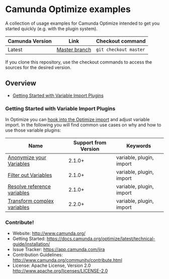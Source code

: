 Camunda Optimize examples 
====================

A collection of usage examples for Camunda Optimize intended to get you started quickly (e.g. with the plugin system).


| Camunda Version  | Link                                                                     | Checkout command      |
| -----------------|--------------------------------------------------------------------------|-----------------------|
| Latest           | [Master branch](https://github.com/camunda/camunda-optimize-examples)    | `git checkout master` |

If you clone this repository, use the checkout commands to access the sources for the desired version.

## Overview

* [Getting Started with Variable Import Plugins](#getting-started-with-variable-import-plugins)

### Getting Started with Variable Import Plugins

In Optimize you can [hook into the Optimize import](https://docs.camunda.org/optimize/latest/technical-guide/import/plugins/#variable-import-customization) 
and adjust variable import. In the following you will find common use cases on why and how to use
those variable plugins:

| Name                                                                                                   | Support from Version | Keywords                | 
| -------------------------------------------------------------------------------------------------------|----------------------|-------------------------|
| [Anonymize your Variables](variable-import-plugin/anonymize-variables)                                 | 2.1.0+               | variable, plugin, import|
| [Filter out Variables](variable-import-plugin/filter-out-variables)                                    | 2.1.0+               | variable, plugin, import|
| [Resolve reference variables](variable-import-plugin/resolve-reference-variables)                      | 2.1.0+               | variable, plugin, import|
| [Transform complex variables](variable-import-plugin/transform-complex-variables)                      | 2.2.0+               | variable, plugin, import|

### Contribute!

  * Website: http://www.camunda.org/
  * Getting Started: https://docs.camunda.org/optimize/latest/technical-guide/installation/
  * Issue Tracker: https://app.camunda.com/jira
  * Contribution Guidelines: http://www.camunda.org/community/contribute.html
  * License: Apache License, Version 2.0  http://www.apache.org/licenses/LICENSE-2.0
